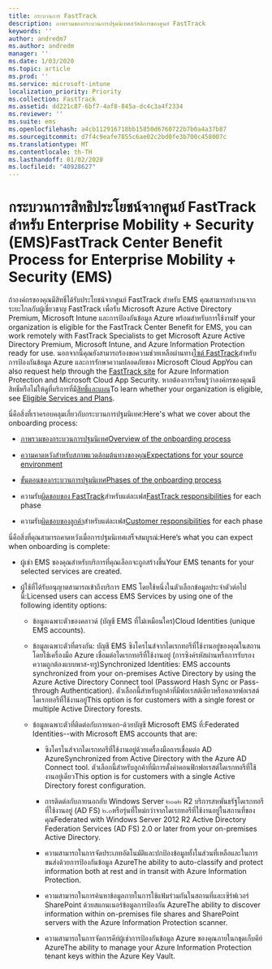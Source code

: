 ```yaml
---
title: กระบวนการ FastTrack
description: ภาพรวมของกระบวนการปฐมนิเทศสวัสดิการของศูนย์ FastTrack
keywords: ''
author: andredm7
ms.author: andredm
manager: ''
ms.date: 1/03/2020
ms.topic: article
ms.prod: ''
ms.service: microsoft-intune
localization_priority: Priority
ms.collection: FastTrack
ms.assetid: dd221c87-6bf7-4af8-845a-dc4c3a4f2334
ms.reviewer: ''
ms.suite: ems
ms.openlocfilehash: a4cb112916718bb15850d6760722b7b0a4a37b87
ms.sourcegitcommit: d7f4c9eafe7855c6ae02c2bd0fe3b700c458007c
ms.translationtype: MT
ms.contentlocale: th-TH
ms.lasthandoff: 01/02/2020
ms.locfileid: "40928627"
---
```

# <a name="fasttrack-center-benefit-process-for-enterprise-mobility--security-ems"></a><span data-ttu-id="314d4-103">กระบวนการสิทธิประโยชน์จากศูนย์ FastTrack สำหรับ Enterprise Mobility + Security (EMS)</span><span class="sxs-lookup"><span data-stu-id="314d4-103">FastTrack Center Benefit Process for Enterprise Mobility + Security (EMS)</span></span>
<span data-ttu-id="314d4-104">ถ้าองค์กรของคุณมีสิทธิ์ได้รับประโยชน์จากศูนย์ FastTrack สำหรับ EMS คุณสามารถทำงานจากระยะไกลกับผู้เชี่ยวชาญ FastTrack เพื่อรับ Microsoft Azure Active Directory Premium, Microsoft Intune และการป้องกันข้อมูล Azure พร้อมสำหรับการใช้งาน</span><span class="sxs-lookup"><span data-stu-id="314d4-104">If your organization is eligible for the FastTrack Center Benefit for EMS, you can work remotely with FastTrack Specialists to get Microsoft Azure Active Directory Premium, Microsoft Intune, and Azure Information Protection ready for use.</span></span> <span data-ttu-id="314d4-105">นอกจากนี้คุณยังสามารถร้องขอความช่วยเหลือผ่านทาง[ไซต์ FastTrack](https://www.microsoft.com/fasttrack/microsoft-365/ems)สำหรับการป้องกันข้อมูล Azure และการรักษาความปลอดภัยของ Microsoft Cloud App</span><span class="sxs-lookup"><span data-stu-id="314d4-105">You can also request help through the [FastTrack site](https://www.microsoft.com/fasttrack/microsoft-365/ems) for Azure Information Protection and Microsoft Cloud App Security.</span></span> <span data-ttu-id="314d4-106">หากต้องการเรียนรู้ว่าองค์กรของคุณมีสิทธิ์หรือไม่ให้ดูที่บริการที่มี[สิทธิ์และแผน](M365-eligible-services-and-plans.md)</span><span class="sxs-lookup"><span data-stu-id="314d4-106">To learn whether your organization is eligible, see [Eligible Services and Plans](M365-eligible-services-and-plans.md).</span></span>


<span data-ttu-id="314d4-107">นี่คือสิ่งที่เราครอบคลุมเกี่ยวกับกระบวนการปฐมนิเทศ:</span><span class="sxs-lookup"><span data-stu-id="314d4-107">Here's what we cover about the onboarding process:</span></span>

-   [<span data-ttu-id="314d4-108">ภาพรวมของกระบวนการปฐมนิเทศ</span><span class="sxs-lookup"><span data-stu-id="314d4-108">Overview of the onboarding process</span></span>](EMS-fasttrack-benefit-overview.md)

-   [<span data-ttu-id="314d4-109">ความคาดหวังสำหรับสภาพแวดล้อมต้นทางของคุณ</span><span class="sxs-lookup"><span data-stu-id="314d4-109">Expectations for your source environment</span></span>](EMS-source-environment-expectations.md)

-   [<span data-ttu-id="314d4-110">ขั้นตอนของกระบวนการปฐมนิเทศ</span><span class="sxs-lookup"><span data-stu-id="314d4-110">Phases of the onboarding process</span></span>](EMS-onboarding-phases.md)

-   <span data-ttu-id="314d4-111">ความรับ[ผิดชอบของ FastTrack](EMS-fasttrack-responsibilities.md)สำหรับแต่ละเฟส</span><span class="sxs-lookup"><span data-stu-id="314d4-111">[FastTrack responsibilities](EMS-fasttrack-responsibilities.md) for each phase</span></span>

-   <span data-ttu-id="314d4-112">ความรับ[ผิดชอบของลูกค้า](EMS-your-responsibilities.md)สำหรับแต่ละเฟส</span><span class="sxs-lookup"><span data-stu-id="314d4-112">[Customer responsibilities](EMS-your-responsibilities.md) for each phase</span></span>

<span data-ttu-id="314d4-113">นี่คือสิ่งที่คุณสามารถคาดหวังเมื่อการปฐมนิเทศเสร็จสมบูรณ์:</span><span class="sxs-lookup"><span data-stu-id="314d4-113">Here’s what you can expect when onboarding is complete:</span></span>

-   <span data-ttu-id="314d4-114">ผู้เช่า EMS ของคุณสำหรับบริการที่คุณเลือกจะถูกสร้างขึ้น</span><span class="sxs-lookup"><span data-stu-id="314d4-114">Your EMS tenants for your selected services are created.</span></span>

-   <span data-ttu-id="314d4-115">ผู้ใช้ที่ได้รับอนุญาตสามารถเข้าถึงบริการ EMS โดยใช้หนึ่งในตัวเลือกข้อมูลประจำตัวต่อไปนี้:</span><span class="sxs-lookup"><span data-stu-id="314d4-115">Licensed users can access EMS Services by using one of the following identity options:</span></span>

    -   <span data-ttu-id="314d4-116">ข้อมูลเฉพาะตัวของคลาวด์ (บัญชี EMS ที่ไม่เหมือนใคร)</span><span class="sxs-lookup"><span data-stu-id="314d4-116">Cloud Identities (unique EMS accounts).</span></span>

    -   <span data-ttu-id="314d4-117">ข้อมูลเฉพาะตัวที่ตรงกัน: บัญชี EMS ซิงโครไนส์จากไดเรกทอรีที่ใช้งานอยู่ของคุณในสถานโดยใช้เครื่องมือ Azure เชื่อมต่อไดเรกทอรีที่ใช้งานอยู่ (การซิงค์รหัสผ่านหรือการรับรองความถูกต้องแบบพาส-ทรู)</span><span class="sxs-lookup"><span data-stu-id="314d4-117">Synchronized Identities: EMS accounts synchronized from your on-premises Active Directory by using the Azure Active Directory Connect tool (Password Hash Sync or Pass-through Authentication).</span></span> <span data-ttu-id="314d4-118">ตัวเลือกนี้สำหรับลูกค้าที่มีฟอเรสต์เดียวหรือหลายฟอเรสต์ไดเรกทอรีที่ใช้งานอยู่</span><span class="sxs-lookup"><span data-stu-id="314d4-118">This option is for customers with a single forest or multiple Active Directory forests.</span></span>

    -   <span data-ttu-id="314d4-119">ข้อมูลเฉพาะตัวที่ติดต่อกับภายนอก-ด้วยบัญชี Microsoft EMS ที่:</span><span class="sxs-lookup"><span data-stu-id="314d4-119">Federated Identities--with Microsoft EMS accounts that are:</span></span>

        -   <span data-ttu-id="314d4-120">ซิงโครไนส์จากไดเรกทอรีที่ใช้งานอยู่ด้วยเครื่องมือการเชื่อมต่อ AD Azure</span><span class="sxs-lookup"><span data-stu-id="314d4-120">Synchronized from Active Directory with the Azure AD Connect tool.</span></span> <span data-ttu-id="314d4-121">ตัวเลือกนี้สำหรับลูกค้าที่มีการตั้งค่าคอนฟิกฟอเรสต์ไดเรกทอรีที่ใช้งานอยู่เดียว</span><span class="sxs-lookup"><span data-stu-id="314d4-121">This option is for customers with a single Active Directory forest configuration.</span></span>

        -   <span data-ttu-id="314d4-122">การติดต่อกับภายนอกกับ Windows Server ๒๐๑๒ R2 บริการสหพันธรัฐไดเรกทอรีที่ใช้งานอยู่ (AD FS) ๒.๐หรือรุ่นที่ใหม่กว่าจากไดเรกทอรีที่ใช้งานอยู่ในสถานที่ของคุณ</span><span class="sxs-lookup"><span data-stu-id="314d4-122">Federated with Windows Server 2012 R2 Active Directory Federation Services (AD FS) 2.0 or later from your on-premises Active Directory.</span></span>

        -   <span data-ttu-id="314d4-123">ความสามารถในการจัดประเภทอัตโนมัติและปกป้องข้อมูลทั้งในส่วนที่เหลือและในการขนส่งด้วยการป้องกันข้อมูล Azure</span><span class="sxs-lookup"><span data-stu-id="314d4-123">The ability to auto-classify and protect information both at rest and in transit with Azure Information Protection.</span></span> 

        -   <span data-ttu-id="314d4-124">ความสามารถในการค้นหาข้อมูลภายในการใช้แฟ้มร่วมกันในสถานที่และเซิร์ฟเวอร์ SharePoint ด้วยสแกนเนอร์ข้อมูลการป้องกัน Azure</span><span class="sxs-lookup"><span data-stu-id="314d4-124">The ability to discover information within on-premises file shares and SharePoint servers with the Azure Information Protection scanner.</span></span> 

        -   <span data-ttu-id="314d4-125">ความสามารถในการจัดการคีย์ผู้เช่าการป้องกันข้อมูล Azure ของคุณภายในกชุดเก็บคีย์ Azure</span><span class="sxs-lookup"><span data-stu-id="314d4-125">The ability to manage your Azure Information Protection tenant keys within the Azure Key Vault.</span></span> 
